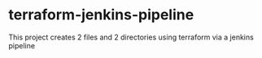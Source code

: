# terraform-jenkins-pipeline
This project creates 2 files and 2 directories using terraform via a jenkins pipeline
